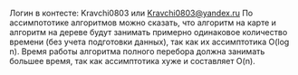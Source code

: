 Логин в контесте: Kravchi0803 или Kravchi0803@yandex.ru
По ассимпототике алгоритмов можно сказать, что алгоритм на карте и алгоритм на дереве будут занимать примерно одинаковое количество времени (без учета подготовки данных), так как их ассимптотика O(log n). Время работы алгоритма полного перебора должна занимать большее время, так как ассимптотика хуже и составляет O(n).
